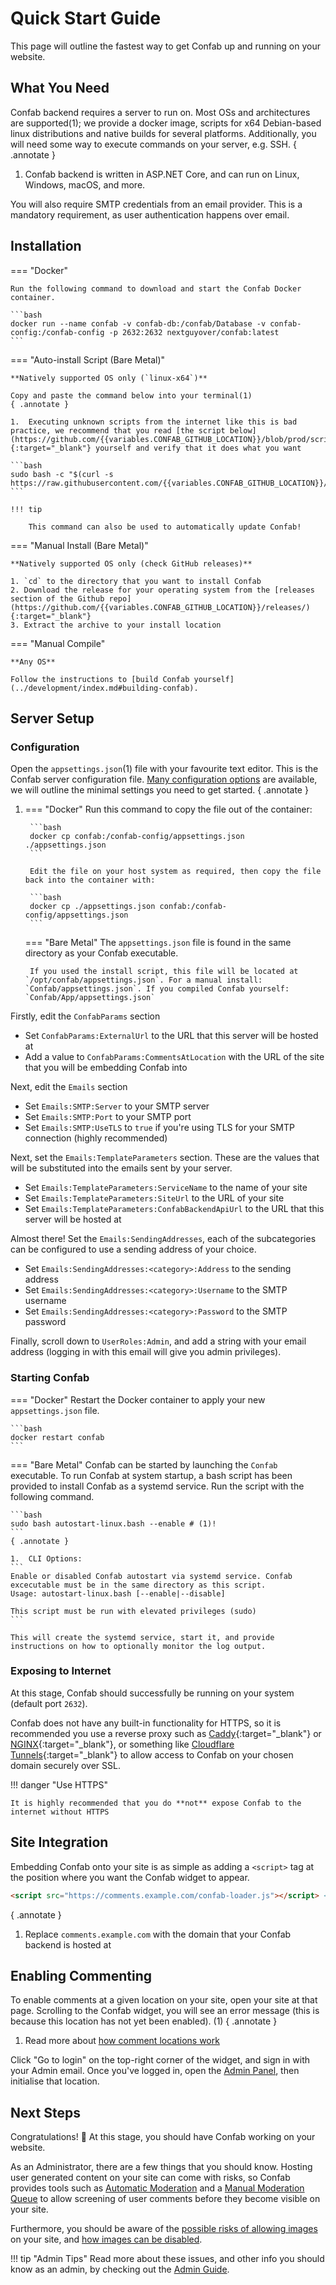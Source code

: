# Quick Start Guide

This page will outline the fastest way to get Confab up and running on your website.

## What You Need

Confab backend requires a server to run on. Most OSs and architectures are supported(1); we provide a docker image, scripts for x64 Debian-based linux distributions and native builds for several platforms. Additionally, you will need some way to execute commands on your server, e.g. SSH.
{ .annotate }

1.  Confab backend is written in ASP.NET Core, and can run on Linux, Windows, macOS, and more.

You will also require SMTP credentials from an email provider. This is a mandatory requirement, as user authentication happens over email.

## Installation

=== "Docker"

    Run the following command to download and start the Confab Docker container.

    ```bash
    docker run --name confab -v confab-db:/confab/Database -v confab-config:/confab-config -p 2632:2632 nextguyover/confab:latest
    ```

=== "Auto-install Script (Bare Metal)"

    **Natively supported OS only (`linux-x64`)**
    
    Copy and paste the command below into your terminal(1)
    { .annotate }

    1.  Executing unknown scripts from the internet like this is bad practice, we recommend that you read [the script below](https://github.com/{{variables.CONFAB_GITHUB_LOCATION}}/blob/prod/scripts/autoinstall.sh){:target="_blank"} yourself and verify that it does what you want

    ```bash
    sudo bash -c "$(curl -s https://raw.githubusercontent.com/{{variables.CONFAB_GITHUB_LOCATION}}/prod/scripts/autoinstall.sh)"
    ``` 

    !!! tip

        This command can also be used to automatically update Confab!

=== "Manual Install (Bare Metal)"

    **Natively supported OS only (check GitHub releases)**

    1. `cd` to the directory that you want to install Confab
    2. Download the release for your operating system from the [releases section of the Github repo](https://github.com/{{variables.CONFAB_GITHUB_LOCATION}}/releases/){:target="_blank"}
    3. Extract the archive to your install location
=== "Manual Compile"

    **Any OS**

    Follow the instructions to [build Confab yourself](../development/index.md#building-confab).


## Server Setup

### Configuration

Open the `appsettings.json`(1) file with your favourite text editor. This is the Confab server configuration file. [Many configuration options](../config/index.md) are available, we will outline the minimal settings you need to get started.
{ .annotate }

1. 
    === "Docker"
        Run this command to copy the file out of the container:
        
        ```bash
        docker cp confab:/confab-config/appsettings.json ./appsettings.json
        ```

        Edit the file on your host system as required, then copy the file back into the container with:

        ```bash
        docker cp ./appsettings.json confab:/confab-config/appsettings.json
        ```

    === "Bare Metal"
        The `appsettings.json` file is found in the same directory as your Confab executable. 

        If you used the install script, this file will be located at `/opt/confab/appsettings.json`. For a manual install: `Confab/appsettings.json`. If you compiled Confab yourself: `Confab/App/appsettings.json` 

Firstly, edit the `ConfabParams` section

- Set `ConfabParams:ExternalUrl` to the URL that this server will be hosted at
- Add a value to `ConfabParams:CommentsAtLocation` with the URL of the site that you will be embedding Confab into

Next, edit the `Emails` section

- Set `Emails:SMTP:Server` to your SMTP server
- Set `Emails:SMTP:Port` to your SMTP port
- Set `Emails:SMTP:UseTLS` to `true` if you're using TLS for your SMTP connection (highly recommended)

Next, set the `Emails:TemplateParameters` section. These are the values that will be substituted into the emails sent by your server.

- Set `Emails:TemplateParameters:ServiceName` to the name of your site
- Set `Emails:TemplateParameters:SiteUrl` to the URL of your site 
- Set `Emails:TemplateParameters:ConfabBackendApiUrl` to the URL that this server will be hosted at

Almost there! Set the `Emails:SendingAddresses`, each of the subcategories can be configured to use a sending address of your choice.

- Set `Emails:SendingAddresses:<category>:Address` to the sending address
- Set `Emails:SendingAddresses:<category>:Username` to the SMTP username
- Set `Emails:SendingAddresses:<category>:Password` to the SMTP password

Finally, scroll down to `UserRoles:Admin`, and add a string with your email address (logging in with this email will give you admin privileges).

### Starting Confab

=== "Docker"
    Restart the Docker container to apply your new `appsettings.json` file.

    ```bash
    docker restart confab
    ```

=== "Bare Metal"
    Confab can be started by launching the `Confab` executable. To run Confab at system startup, a bash script has been provided to install Confab as a systemd service. Run the script with the following command.

    ```bash
    sudo bash autostart-linux.bash --enable # (1)!
    ```
    { .annotate }

    1.  CLI Options:
    ```
    Enable or disabled Confab autostart via systemd service. Confab excecutable must be in the same directory as this script.
    Usage: autostart-linux.bash [--enable|--disable]

    This script must be run with elevated privileges (sudo)
    ```

    This will create the systemd service, start it, and provide instructions on how to optionally monitor the log output.

### Exposing to Internet

At this stage, Confab should successfully be running on your system (default port `2632`). 

Confab does not have any built-in functionality for HTTPS, so it is recommended you use a reverse proxy such as [Caddy](https://caddyserver.com/docs/quick-starts/reverse-proxy){:target="_blank"} or [NGINX](https://docs.nginx.com/nginx/admin-guide/web-server/reverse-proxy/){:target="_blank"}, or something like [Cloudflare Tunnels](https://developers.cloudflare.com/cloudflare-one/connections/connect-networks/get-started/create-local-tunnel/){:target="_blank"} to allow access to Confab on your chosen domain securely over SSL.

!!! danger "Use HTTPS"

    It is highly recommended that you do **not** expose Confab to the internet without HTTPS

## Site Integration

Embedding Confab onto your site is as simple as adding a `<script>` tag at the position where you want the Confab widget to appear.

```html
<script src="https://comments.example.com/confab-loader.js"></script> <!-- (1)! -->
```
{ .annotate }

1. Replace `comments.example.com` with the domain that your Confab backend is hosted at

## Enabling Commenting

To enable comments at a given location on your site, open your site at that page. Scrolling to the Confab widget, you will see an error message (this is because this location has not yet been enabled). (1)
{ .annotate }

1. Read more about [how comment locations work](../core-functionality/location/index.md)

Click "Go to login" on the top-right corner of the widget, and sign in with your Admin email. Once you've logged in, open the [Admin Panel](../core-functionality/admin-panel/index.md#commenting-settings), then initialise that location.

## Next Steps

Congratulations! 🎉 At this stage, you should have Confab working on your website. 

As an Administrator, there are a few things that you should know. Hosting user generated content on your site can come with risks, so Confab provides tools such as [Automatic Moderation](../core-functionality/auto-moderation/index.md) and a [Manual Moderation Queue](../core-functionality/manual-moderation/index.md) to allow screening of user comments before they become visible on your site. 

Furthermore, you should be aware of the [possible risks of allowing images](../admin-guide/content-risks/index.md#images) on your site, and [how images can be disabled](../admin-guide/content-risks/index.md#blocking-images).

!!! tip "Admin Tips"
    Read more about these issues, and other info you should know as an admin, by checking out the [Admin Guide](../admin-guide/index.md).

